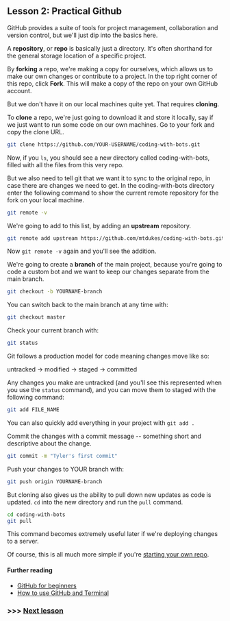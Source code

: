 ## Lesson 2: Practical Github

GitHub provides a suite of tools for project management, collaboration and version control, but we'll just dip into the basics here.

A __repository__, or __repo__ is basically just a directory. It's often shorthand for the general storage location of a specific project.

By __forking__ a repo, we're making a copy for ourselves, which allows us to make our own changes or contribute to a project. In the top right corner of this repo, click __Fork__. This will make a copy of the repo on your own GitHub account.

But we don't have it on our local machines quite yet. That requires __cloning__.

To __clone__ a repo, we're just going to download it and store it locally, say if we just want to run some code on our own machines. Go to your fork and copy the clone URL.

```bash
git clone https://github.com/YOUR-USERNAME/coding-with-bots.git
```

Now, if you ```ls```, you should see a new directory called coding-with-bots, filled with all the files from this very repo.

But we also need to tell git that we want it to sync to the original repo, in case there are changes we need to get. In the coding-with-bots directory enter the following command to show the current remote repository for the fork on your local machine.

```bash
git remote -v
```

We're going to add to this list, by adding an __upstream__ repository.

```bash
git remote add upstream https://github.com/mtdukes/coding-with-bots.git
```

Now ```git remote -v``` again and you'll see the addition.

We're going to create a __branch__ of the main project, because you're going to code a custom bot and we want to keep our changes separate from the main branch.

```bash
git checkout -b YOURNAME-branch
```

You can switch back to the main branch at any time with:

```bash
git checkout master
```

Check your current branch with:

```bash
git status
```

Git follows a production model for code meaning changes move like so:

untracked -> modified -> staged -> committed

Any changes you make are untracked (and you'll see this represented when you use the ```status``` command), and you can move them to staged with the following command:

```bash
git add FILE_NAME
```

You can also quickly add everything in your project with ```git add .```

Commit the changes with a commit message -- something short and descriptive about the change.

```bash
git commit -m "Tyler's first commit"
```

Push your changes to YOUR branch with:

```bash
git push origin YOURNAME-branch
```


But cloning also gives us the ability to pull down new updates as code is updated. ```cd``` into the new directory and run the ```pull``` command.

```bash
cd coding-with-bots
git pull
```

This command becomes extremely useful later if we're deploying changes to a server.

Of course, this is all much more simple if you're [starting your own repo](https://help.github.com/articles/create-a-repo/). 

#### Further reading

- [GitHub for beginners](http://readwrite.com/2013/09/30/understanding-github-a-journey-for-beginners-part-1#awesm=%7Eoxo1ZxMiZHjClD)
- [How to use GitHub and Terminal](https://18f.gsa.gov/2015/03/03/how-to-use-github-and-the-terminal-a-guide/)

### >>> [Next lesson](./lessonThree.md)